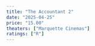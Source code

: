 ```yaml
---
title: "The Accountant 2"
date: "2025-04-25"
price: "15.00"
theaters: ["Marquette Cinemas"]
ratings: ["R"]
---
```

